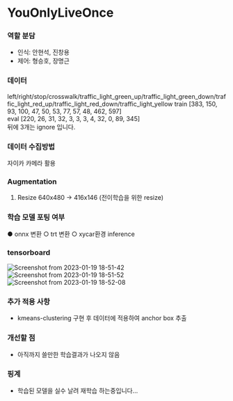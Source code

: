 # YouOnlyLiveOnce
### 역할 분담
- 인식: 안현석, 진창용
- 제어: 형승호, 장명근

### 데이터
left/right/stop/crosswalk/traffic_light_green_up/traffic_light_green_down/traffic_light_red_up/traffic_light_red_down/traffic_light_yellow
train [383, 150, 93, 100, 47, 50, 53, 77, 57, 48, 462, 597]  
eval [220, 26, 31, 32, 3, 3, 3, 4, 32, 0, 89, 345]  
뒤에 3개는 ignore 입니다.  

### 데이터 수집방법
자이카 카메라 활용

### Augmentation
1. Resize 640x480 -> 416x146 (전이학습을 위한 resize)

### 학습 모델 포팅 여부
● onnx 변환
○ trt 변환
○ xycar환경 inference

### tensorboard
![Screenshot from 2023-01-19 18-51-42](https://user-images.githubusercontent.com/42567320/213411226-4e241cad-c571-4baa-bc8a-20ab2f431ff3.png)
![Screenshot from 2023-01-19 18-51-52](https://user-images.githubusercontent.com/42567320/213411245-d16be4d7-3dd6-467a-9e18-d9afec2ef95e.png)
![Screenshot from 2023-01-19 18-52-08](https://user-images.githubusercontent.com/42567320/213411261-8cad543a-5b72-4054-92f2-f95b4a63378d.png)

### 추가 적용 사항
- kmeans-clustering 구현 후 데이터에 적용하여 anchor box 추출

### 개선할 점
- 아직까지 쓸만한 학습결과가 나오지 않음

### 핑계
- 학습된 모델을 실수 날려 재학습 하는중입니다...
